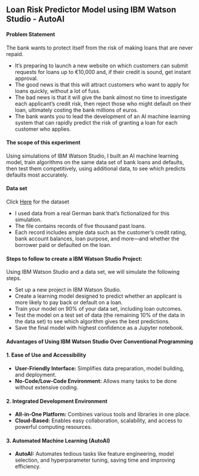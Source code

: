 ## Loan Risk Predictor Model using IBM Watson Studio - AutoAI

#### Problem Statement

The bank wants to protect itself from the risk of making loans that are never repaid.

* It’s preparing to launch a new website on which customers can submit requests for loans up to €10,000 and, if their credit is sound, get instant approval.
* The good news is that this will attract customers who want to apply for loans quickly, without a lot of fuss.
* The bad news is that it will give the bank almost no time to investigate each applicant’s credit risk, then reject those who might default on their loan, ultimately costing the bank millions of euros.
* The bank wants you to lead the development of an AI machine learning system that can rapidly predict the risk of granting a loan for each customer who applies.

#### The scope of this experiment

Using simulations of IBM Watson Studio, I built an AI machine learning model, train algorithms on the same data set of bank loans and defaults, then test them competitively, using additional data, to see which predicts defaults most accurately.

#### Data set

Click [Here](https://github.com/IBM/monitor-wml-model-with-watson-openscale/blob/master/data/german_credit_data_biased_training.csv) for the dataset

* I used data from a real German bank that’s fictionalized for this simulation.
* The file contains records of five thousand past loans.
* Each record includes ample data such as the customer’s credit rating, bank account balances, loan purpose, and more—and whether the borrower paid or defaulted on the loan.

#### Steps to follow to create a IBM Watson Studio Project:

Using IBM Watson Studio and a data set, we will simulate the following steps.

* Set up a new project in IBM Watson Studio.
* Create a learning model designed to predict whether an applicant is more likely to pay back or default on a loan.
* Train your model on 90% of your data set, including loan outcomes.
* Test the model on a test set of data (the remaining 10% of the data in the data set) to see which algorithm gives the best predictions.
* Save the final model with highest confidence as a Jupyter notebook.

#### Advantages of Using IBM Watson Studio Over Conventional Programming

#### 1. Ease of Use and Accessibility
- **User-Friendly Interface:** Simplifies data preparation, model building, and deployment.
- **No-Code/Low-Code Environment:** Allows many tasks to be done without extensive coding.

#### 2. Integrated Development Environment
- **All-in-One Platform:** Combines various tools and libraries in one place.
- **Cloud-Based:** Enables easy collaboration, scalability, and access to powerful computing resources.

#### 3. Automated Machine Learning (AutoAI)
- **AutoAI:** Automates tedious tasks like feature engineering, model selection, and hyperparameter tuning, saving time and improving efficiency.
